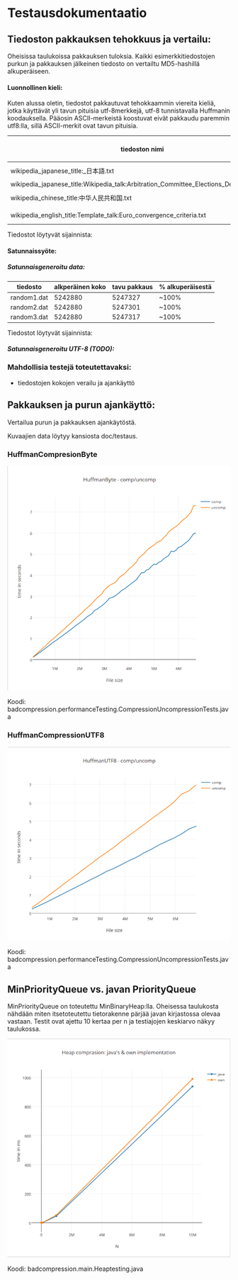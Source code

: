 # Testausdokumentaatio

## Tiedoston pakkauksen tehokkuus ja vertailu:

Oheisissa taulukoissa pakkauksen tuloksia. Kaikki esimerkkitiedostojen purkun ja pakkauksen jälkeinen tiedosto on vertailtu MD5-hashillä alkuperäiseen.

#### Luonnollinen kieli:

Kuten alussa oletin, tiedostot pakkautuvat tehokkaammin viereita kieliä, jotka käyttävät yli tavun pituisia utf-8merkkejä, utf-8 tunnistavalla Huffmanin koodauksella. Pääosin ASCII-merkeistä koostuvat eivät pakkaudu paremmin utf8:lla, sillä ASCII-merkit ovat tavun pituisia.

|tiedoston nimi|alkuperäinen koko|tavu pakkaus|% alkupräisestä (tavu)|utf8 pakkaus|% alkuperäiestä (utf8)|kieli|
|---|---|---|---|---|---|---|
|wikipedia_japanese_title:_日本語.txt|274 502|195 666|~71%|122 490|~45%|japani|
|wikipedia_japanese_title:Wikipedia_talk:Arbitration_Committee_Elections_December_2013|276267|173653|~63%|173065|~63%|englanti|
|wikipedia_chinese_title:中华人民共和国.txt|340 862|280262|~82%|219 216|~64%|kiina|
|wikipedia_english_title:Template_talk:Euro_convergence_criteria.txt|272 568|165 659|~61%|165 590|~61%|englanti|

Tiedostot löytyvät sijainnista: <linkki>

#### Satunnaissyöte:

##### Satunnaisgeneroitu data:

|tiedosto|alkperäinen koko|tavu pakkaus|% alkuperäisestä|
|---|---|---|---|
|random1.dat|5242880|5247327|~100%|
|random2.dat|5242880|5247301|~100%|
|random3.dat|5242880|5247317|~100%|

Tiedostot löytyvät sijainnista: <linkki>

##### Satunnaisgeneroitu UTF-8 (TODO):

### Mahdollisia testejä toteutettavaksi:

* tiedostojen kokojen verailu ja ajankäyttö

## Pakkauksen ja purun ajankäyttö:

Vertailua purun ja pakkauksen ajankäytöstä.

Kuvaajien data löytyy kansiosta doc/testaus.

### HuffmanCompresionByte

![](testaus/huffmanbyte_comp_uncomp_times.png)

Koodi: badcompression.performanceTesting.CompressionUncompressionTests.java

### HuffmanCompressionUTF8
![](testaus/huffmanutf8_comp_uncomp_times.png)

Koodi: badcompression.performanceTesting.CompressionUncompressionTests.java

## MinPriorityQueue vs. javan PriorityQueue

MinPriorityQueue on toteutettu MinBinaryHeap:lla. Oheisessa taulukosta nähdään miten itsetoteutettu tietorakenne pärjää javan kirjastossa olevaa vastaan. Testit ovat ajettu 10 kertaa per n ja testiajojen keskiarvo näkyy taulukossa.

![](testaus/heap_comparison.png)

Koodi: badcompression.main.Heaptesting.java
